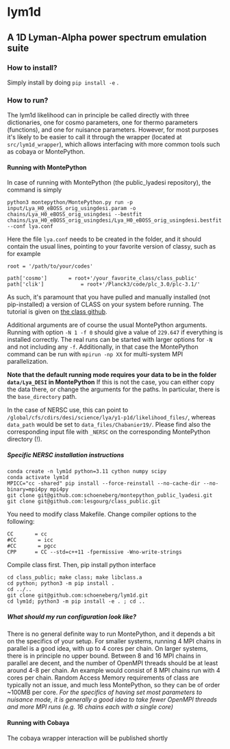 # lym1d
## A 1D Lyman-Alpha power spectrum emulation suite

### How to install?

Simply install by doing `pip install -e` .

### How to run?

The lym1d likelihood can in principle be called directly with three dictionaries, one for cosmo parameters, one for thermo parameters (functions), and one for nuisance parameters. However, for most purposes it's likely to be easier to call it through the wrapper (located at `src/lym1d_wrapper`), which allows interfacing with more common tools such as cobaya or MontePython. 

#### Running with MontePython

In case of running with MontePython (the public_lyadesi repository), the command is simply

    python3 montepython/MontePython.py run -p input/Lya_H0_eBOSS_orig_usingdesi.param -o chains/Lya_H0_eBOSS_orig_usingdesi --bestfit chains/Lya_H0_eBOSS_orig_usingdesi/Lya_H0_eBOSS_orig_usingdesi.bestfit --conf lya.conf

Here the file `lya.conf` needs to be created in the folder, and it should contain the usual lines, pointing to your favorite version of classy, such as for example

    root = '/path/to/your/codes'

    path['cosmo']		= root+'/your_favorite_class/class_public'
    path['clik']            = root+'/Planck3/code/plc_3.0/plc-3.1/'

As such, it's paramount that you have pulled and manually installed (not pip-installed) a version of CLASS on your system before running. The tutorial is given on [the class github](https://github.com/lesgourg/class_public).

Additional arguments are of course the usual MontePython arguments. Running with option `-N 1 -f 0` should give a value of `229.647` if everything is installed correctly. The real runs can be started with larger options for `-N` and not including any `-f`. Additionally, in that case the MontePython command can be run with `mpirun -np XX` for multi-system MPI parallelization.

**Note that the default running mode requires your data to be in the folder `data/Lya_DESI` in MontePython** If this is not the case, you can either copy the data there, or change the arguments for the paths. In particular, there is the `base_directory` path.

In the case of NERSC use, this can point to `/global/cfs/cdirs/desi/science/lya/y1-p1d/likelihood_files/`, whereas `data_path` would be set to `data_files/Chabanier19/`. Please find also the corresponding input file with `_NERSC` on the corresponding MontePython directory (!).

##### Specific NERSC installation instructions

    conda create -n lym1d python=3.11 cython numpy scipy
    conda activate lym1d
    MPICC="cc -shared" pip install --force-reinstall --no-cache-dir --no-binary=mpi4py mpi4py
    git clone git@github.com:schoeneberg/montepython_public_lyadesi.git
    git clone git@github.com:lesgourg/class_public.git

You  need to modify class Makefile. Change compiler options to the following:

    CC       = cc
    #CC       = icc
    #CC       = pgcc
    CPP      = CC --std=c++11 -fpermissive -Wno-write-strings

Compile class first. Then, pip install python interface

    cd class_public; make class; make libclass.a
    cd python; python3 -m pip install .
    cd ../..
    git clone git@github.com:schoeneberg/lym1d.git
    cd lym1d; python3 -m pip install -e . ; cd ..

##### What should my run configuration look like?

There is no general definite way to run MontePython, and it depends a bit on the specifics of your setup. For smaller systems, running 4 MPI chains in parallel is a good idea, with up to 4 cores per chain. On larger systems, there is in principle no upper bound. Between 8 and 16 MPI chains in parallel are decent, and the number of OpenMPI threads should be at least around 4-8 per chain. An example would consist of 8 MPI chains run with 4 cores per chain. Random Access Memory requirements of class are typically not an issue, and much less MontePython, so they can be of order ~100MB per core. *For the specifics of having set most parameters to nuisance mode, it is generally a good idea to take fewer OpenMPI threads and more MPI runs (e.g. 16 chains each with a single core)*

#### Running with Cobaya

The cobaya wrapper interaction will be published shortly
